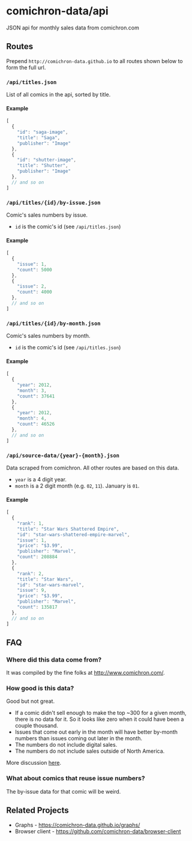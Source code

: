# comichron-data/api

JSON api for monthly sales data from comichron.com

## Routes

Prepend `http://comichron-data.github.io` to all routes shown below to form the full url.

### `/api/titles.json`

List of all comics in the api, sorted by title.

#### Example

```js
[
  {
    "id": "saga-image",
    "title": "Saga",
    "publisher": "Image"
  },
  {
    "id": "shutter-image",
    "title": "Shutter",
    "publisher": "Image"
  },
  // and so on
]
```

### `/api/titles/{id}/by-issue.json`

Comic's sales numbers by issue.

- `id` is the comic's id (see `/api/titles.json`)

#### Example

```js
[
  {
    "issue": 1,
    "count": 5000
  },
  {
    "issue": 2,
    "count": 4000
  },
  // and so on
]
```

### `/api/titles/{id}/by-month.json`

Comic's sales numbers by month.

- `id` is the comic's id (see `/api/titles.json`)

#### Example

```js
[
  {
    "year": 2012,
    "month": 3,
    "count": 37641
  },
  {
    "year": 2012,
    "month": 4,
    "count": 46526
  },
  // and so on
]
```

### `/api/source-data/{year}-{month}.json`

Data scraped from comichron. All other routes are based on this data.

- `year` is a 4 digit year.
- `month` is a 2 digit month (e.g. `02`, `11`). January is `01`.

#### Example

```js
[
  {
    "rank": 1,
    "title": "Star Wars Shattered Empire",
    "id": "star-wars-shattered-empire-marvel",
    "issue": 1,
    "price": "$3.99",
    "publisher": "Marvel",
    "count": 208884
  },
  {
    "rank": 2,
    "title": "Star Wars",
    "id": "star-wars-marvel",
    "issue": 9,
    "price": "$3.99",
    "publisher": "Marvel",
    "count": 135817
  },
  // and so on
]
```

## FAQ

### Where did this data come from?

It was compiled by the fine folks at http://www.comichron.com/.

### How good is this data?

Good but not great.

- If a comic didn't sell enough to make the top ~300 for a given month, there is no data for it. So it looks like zero when it could have been a couple thousand.
- Issues that come out early in the month will have better by-month numbers than issues coming out later in the month.
- The numbers do not include digital sales.
- The numbers do not include sales outside of North America.

More discussion [here](http://www.comichron.com/faq.html).

### What about comics that reuse issue numbers?

The by-issue data for that comic will be weird.

## Related Projects

- Graphs - https://comichron-data.github.io/graphs/
- Browser client - https://github.com/comichron-data/browser-client
